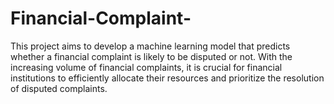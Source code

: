 # Financial-Complaint-
This project aims to develop a machine learning model that predicts whether a financial complaint is likely to be disputed or not. With the increasing volume of financial complaints, it is crucial for financial institutions to efficiently allocate their resources and prioritize the resolution of disputed complaints. 
